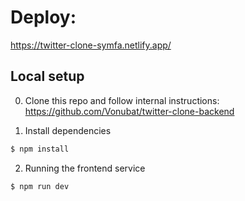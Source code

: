 # Deploy:

https://twitter-clone-symfa.netlify.app/

## Local setup

0. Clone this repo and follow internal instructions: https://github.com/Vonubat/twitter-clone-backend

1. Install dependencies

```bash
$ npm install
```

2. Running the frontend service

```bash
$ npm run dev
```
